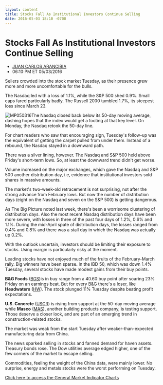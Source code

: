 ```yaml
---
layout: content
title: Stocks Fall As Institutional Investors Continue Selling
date: 2016-05-03 18:10 -0700
---
```



Stocks Fall As Institutional Investors Continue Selling
========================================================




* [JUAN CARLOS ARANCIBIA](https://www.investors.com/author/arancibiaj/ "Posts by JUAN CARLOS ARANCIBIA")
* 06:10 PM ET 05/03/2016




Sellers crowded into the stock market Tuesday, as their presence grew more and more uncomfortable for the bulls.


The Nasdaq led with a loss of 1.1%, while the S&P 500 shed 0.9%. Small caps fared particularly badly. The Russell 2000 tumbled 1.7%, its steepest loss since March 23.


![MP050316](https://www.investors.com/wp-content/uploads/2016/05/MP050316-159x300.jpg)The Nasdaq closed back below its 50-day moving average, dashing hopes that the index would get a footing at that key level. On Monday, the Nasdaq retook the 50-day line.


For chart readers who saw that encouraging sign, Tuesday's follow-up was the equivalent of getting the carpet pulled from under them. Instead of a rebound, the Nasdaq stayed in a downward path.


There was a silver lining, however. The Nasdaq and S&P 500 held above Friday's short-term lows. So, at least the downward trend didn't get worse.


Volume increased on the major exchanges, which gave the Nasdaq and S&P 500 another distribution day, i.e, evidence that institutional investors sold shares in massive amounts.


The market's two-week-old retracement is not surprising, not after the strong advance from February lows. But now the number of distribution days (eight on the Nasdaq and seven on the S&P 500) is getting dangerous.


As The Big Picture noted last week, there's been a worrisome clustering of distribution days. Also the most recent Nasdaq distribution days have been more severe, with losses in three of the past four days of 1.2%, 0.6% and 1.1%. During the mid-April spate of distribution days, the losses ranged from 0.4% and 0.8% and there was a stall day in which the Nasdaq was actually up 0.2%.


With the outlook uncertain, investors should be limiting their exposure to stocks. Using margin is particularly risky at the moment.


Leading stocks have not enjoyed much of the fruits of the February-March rally. Big winners have been sparse. In the IBD 50, which was down 1.4% Tuesday, several stocks have made modest gains from their buy points.


**B&G Foods** ([BGS](https://research.investors.com/quote.aspx?symbol=BGS))is in buy range from a 40.60 buy point after soaring 23% Friday on an earnings beat. But for every B&G there's a loser, like **Headwaters** ([HW](https://research.investors.com/quote.aspx?symbol=HW)). The stock plunged 11% Tuesday despite beating profit expectations.


**U.S. Concrete** ([USCR](https://research.investors.com/quote.aspx?symbol=USCR)) is rising from support at the 50-day moving average while **Masco** ([MAS](https://research.investors.com/quote.aspx?symbol=MAS)), another building products company, is testing support. Those deserve a closer look, and are part of an emerging trend in construction-related stocks.


The market was weak from the start Tuesday after weaker-than-expected manufacturing data from China.


The news sparked selling in stocks and fanned demand for haven assets. Treasury bonds rose. The Dow utilities average edged higher, one of the few corners of the market to escape selling.


Commodities, feeling the weight of the China data, were mainly lower. No surprise, energy and metals stocks were the worst performing on Tuesday.


[Click here to access the General Market Indicator Charts](https://www.investors.com/wp-content/uploads/2016/05/IBD0305173209GMI.pdf)




